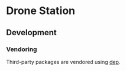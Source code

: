 # Drone Station

## Development

### Vendoring

Third-party packages are vendored using [dep](https://github.com/golang/dep).
